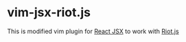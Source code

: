 vim-jsx-riot.js
=======

This is modified vim plugin for [React JSX][0] to work with [Riot.js][1]

[0]: https://github.com/mxw/vim-jsx     "React JSX"
[1]: https://muut.com/riotjs/           "Riot"
